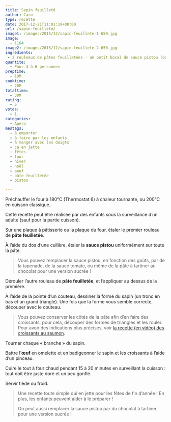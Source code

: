 ```yaml
---
title: Sapin feuilleté
author: Caro
type: recette
date: 2017-12-21T11:01:19+00:00
url: /sapin-feuillete/
image1: /images/2015/12/sapin-feuillete-1-650.jpg
image:
  - 1164
image2: /images/2015/12/sapin-feuillete-2-650.jpg
ingredients:
 - 2 rouleaux de pâtes feuilletées - un petit bocal de sauce pistou (ou de tapenade verte) - 1 œuf
quantite:
  - Pour 4 à 6 personnes
preptime:
  - 10M
cooktime:
  - 20M
totaltime:
  - 30M
rating:
  - 5
votes:
  - 1
categories:
  - Apéro
mestags:
  - à emporter
  - à faire par les enfants
  - à manger avec les doigts
  - ça en jette
  - fêtes
  - four
  - hiver
  - noël
  - oeuf
  - pâte feuilletée
  - pistou

---
```

Préchauffer le four à 180°C (Thermostat 6) à chaleur tournante, ou 200°C en cuisson classique.

Cette recette peut être réalisée par des enfants sous la surveillance d&rsquo;un adulte (sauf pour la partie cuisson).

Sur une plaque à pâtisserie ou la plaque du four, étaler le premier rouleau de **pâte feuilletée**.

À l&rsquo;aide du dos d&rsquo;une cuillère, étaler la **sauce pistou** uniformément sur toute la pâte.

> Vous pouvez remplacer la sauce pistou, en fonction des goûts, par de la tapenade, de la sauce tomate, ou même de la pâte à tartiner au chocolat pour une version sucrée !

Dérouler l&rsquo;autre rouleau de **pâte feuilletée**, et l&rsquo;appliquer au dessus de la première.

À l&rsquo;aide de la pointe d&rsquo;un couteau, dessiner la forme du sapin (un tronc en bas et un grand triangle). Une fois que la forme vous semble correcte, découper avec le couteau.

> Vous pouvez conserver les côtés de la pâte afin d&rsquo;en faire des croissants, pour cela, découper des formes de triangles et les rouler. Pour avoir des indications plus précises, voir <a href="http://www.instamiam.fr/petits-croissants-au-saumon/" target="_blank" rel="noopener">la recette (en vidéo) des croissants au saumon</a>.

Tourner chaque « branche » du sapin.

Battre l’**œuf** en omelette et en badigeonner le sapin et les croissants à l&rsquo;aide d&rsquo;un pinceau.

Cuire le tout à four chaud pendant 15 à 20 minutes en surveillant la cuisson : tout doit être juste doré et un peu gonflé.

Servir tiède ou froid.

> Une recette toute simple qui en jette pour les fêtes de fin d&rsquo;année ! En plus, les enfants peuvent aider à le préparer !
> 
> On peut aussi remplacer la sauce pistou par du chocolat à tartiner pour une version sucrée !